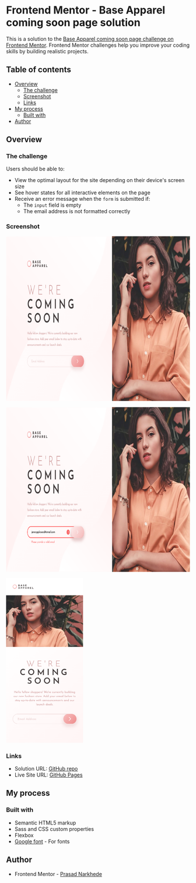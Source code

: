 # Frontend Mentor - Base Apparel coming soon page solution

This is a solution to the [Base Apparel coming soon page challenge on Frontend Mentor](https://www.frontendmentor.io/challenges/base-apparel-coming-soon-page-5d46b47f8db8a7063f9331a0). Frontend Mentor challenges help you improve your coding skills by building realistic projects. 

## Table of contents

- [Overview](#overview)
  - [The challenge](#the-challenge)
  - [Screenshot](#screenshot)
  - [Links](#links)
- [My process](#my-process)
  - [Built with](#built-with)
- [Author](#author)

## Overview

### The challenge

Users should be able to:

- View the optimal layout for the site depending on their device's screen size
- See hover states for all interactive elements on the page
- Receive an error message when the `form` is submitted if:
  - The `input` field is empty
  - The email address is not formatted correctly

### Screenshot

[<img src="./Screenshot_desktop.png" height="450px"/>](./Screenshot_desktop.png)

[<img src="./Screenshot_active.png" height="450px"/>](./Screenshot_active.png)

[<img src="./Screenshot_mobile.png" height="450px"/>](./Screenshot_mobile.png)

### Links

- Solution URL: [GitHub repo](https://github.com/pnarck/FrontendMentor/tree/main/base-apparel-coming-soon-master)
- Live Site URL: [GitHub Pages](https://pnarck.github.io/base-apparel-coming-soon-master/)

## My process

### Built with

- Semantic HTML5 markup
- Sass and CSS custom properties
- Flexbox
- [Google font](https://fonts.googleapis.com) - For fonts

## Author

- Frontend Mentor - [Prasad Narkhede](https://www.frontendmentor.io/profile/pnarck)
